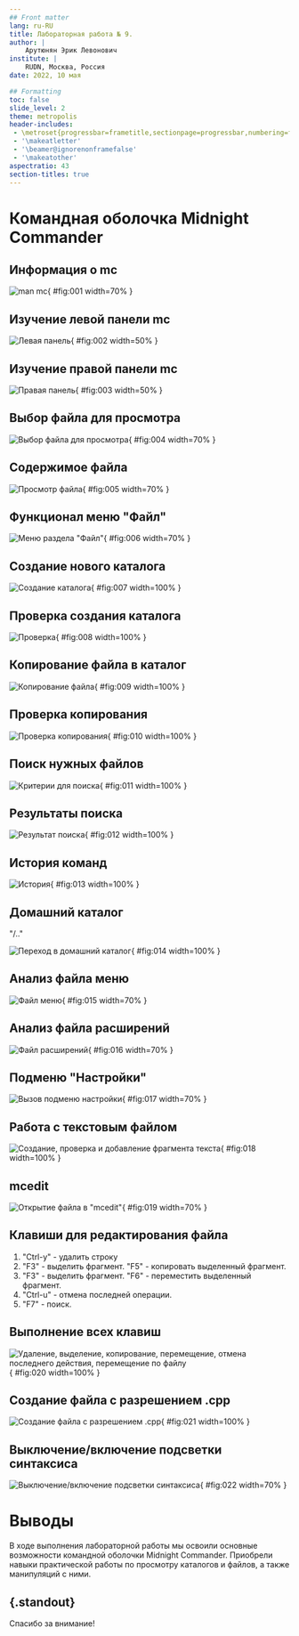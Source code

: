 ```yaml
---
## Front matter
lang: ru-RU
title: Лабораторная работа № 9.
author: |
	Арутюнян Эрик Левонович
institute: |
	RUDN, Москва, Россия
date: 2022, 10 мая

## Formatting
toc: false
slide_level: 2
theme: metropolis
header-includes: 
 - \metroset{progressbar=frametitle,sectionpage=progressbar,numbering=fraction}
 - '\makeatletter'
 - '\beamer@ignorenonframefalse'
 - '\makeatother'
aspectratio: 43
section-titles: true
---
```


# Командная оболочка Midnight Commander

## Информация о mc

![man mc](image/1.png){ #fig:001 width=70% }

## Изучение левой панели mc

![Левая панель](image/2.png){ #fig:002 width=50% }

## Изучение правой панели mc

![Правая панель](image/3.png){ #fig:003 width=50% }

## Выбор файла для просмотра 

![Выбор файла для просмотра](image/4.png){ #fig:004 width=70% }

## Содержимое файла

![Просмотр файла](image/5.png){ #fig:005 width=70% }

## Функционал меню "Файл"

![Меню раздела "Файл"](image/6.png){ #fig:006 width=70% }

## Создание нового каталога

![Создание каталога](image/7.png){ #fig:007 width=100% }

## Проверка создания каталога
	
![Проверка](image/8.png){ #fig:008 width=100% }

## Копирование файла в каталог 

![Копирование файла](image/9.png){ #fig:009 width=100% }

## Проверка копирования

![Проверка копирования](image/10.png){ #fig:010 width=100% }

## Поиск нужных файлов

![Критерии для поиска](image/11.png){ #fig:011 width=100% }

## Результаты поиска
    	
![Результат поиска](image/12.png){ #fig:012 width=100% }

## История команд

![История](image/13.png){ #fig:013 width=100% }

## Домашний каталог

 "/.." 

![Переход в домашний каталог](image/14.png){ #fig:014 width=100% }

## Анализ файла меню 

![Файл меню](image/15.png){ #fig:015 width=70% }

## Анализ файла расширений

![Файл расширений](image/16.png){ #fig:016 width=70% }

## Подменю "Настройки"

![Вызов подменю настройки](image/17.png){ #fig:017 width=70% }

## Работа с текстовым файлом

![Создание, проверка и добавление фрагмента текста](image/18.png){ #fig:018 width=100% }

## mcedit

![Открытие файла в "mcedit"](image/19.png){ #fig:019 width=70% }

## Клавиши для редактирования файла

1. "Ctrl-y" - удалить строку
2. "F3" - выделить фрагмент. "F5" - копировать выделенный фрагмент.
3. "F3" - выделить фрагмент. "F6" - переместить выделенный фрагмент.
4. "Ctrl-u" - отмена последней операции.
5. "F7" - поиск.

## Выполнение всех клавиш

![Удаление, выделение, копирование, перемещение, отмена последнего действия, перемещение по файлу](image/20.png){ #fig:020 width=100% }

## Создание файла с разрешением .cpp

![Создание файла с разрешением .cpp](image/21.png){ #fig:021 width=100% }

## Выключение/включение подсветки синтаксиса

![Выключение/включение подсветки синтаксиса](image/22.png){ #fig:022 width=70% }

# Выводы

В ходе выполнения лабораторной работы мы освоили основные возможности командной оболочки Midnight Commander. Приобрели навыки практической работы по просмотру каталогов и файлов, а также манипуляций с ними.


## {.standout}

Спасибо за внимание!
